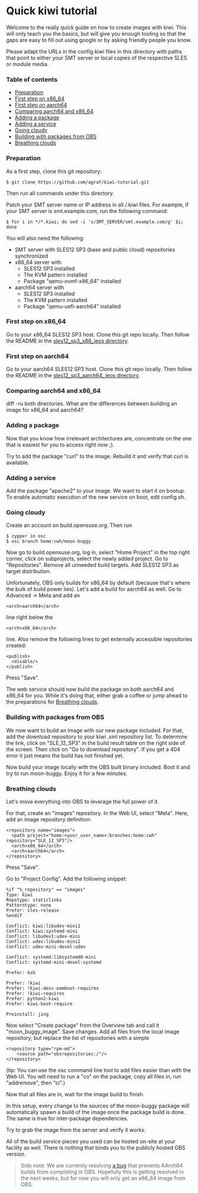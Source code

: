 # Quick kiwi tutorial

Welcome to the really quick guide on how to create images with kiwi. This will
only teach you the basics, but will give you enough tooling so that the gaps are
easy to fill out using google or by asking friendly people you know.

Please adapt the URLs in the config.kiwi files in this directory with paths that
point to either your SMT server or local copies of the respective SLES or module
media.

###  Table of contents

   * [Preparation](#preparation)
   * [First step on x86_64](#first-step-on-x86_64)
   * [First step on aarch64](#first-step-on-aarch64)
   * [Comparing aarch64 and x86_64](#comparing-aarch64-and-x86_64)
   * [Adding a package](#adding-a-package)
   * [Adding a service](#adding-a-service)
   * [Going cloudy](#going-cloudy)
   * [Building with packages from OBS](#building-with-packages-from-obs)
   * [Breathing clouds](#breathing-clouds)

### Preparation

As a first step, clone this git repository:

    $ git clone https://github.com/agraf/kiwi-tutorial.git

Then run all commands under this directory.

Patch your SMT server name or IP address in all */*.kiwi files. For example,
if your SMT server is smt.example.com, run the following command:

    $ for i in */*.kiwi; do sed -i 's/SMT_SERVER/smt.example.com/g' $i; done

You will also need the following:

  * SMT server with SLES12 SP3 (base and public cloud) repositories synchronized
  * x86_64 server with
    * SLES12 SP3 installed
    * The KVM pattern installed
    * Package "qemu-ovmf-x86_64" installed
  * aarch64 server with
    * SLES12 SP3 installed
    * The KVM pattern installed
    * Package "qemu-uefi-aarch64" installed

### First step on x86_64

Go to your x86_64 SLES12 SP3 host. Clone this git repo locally. Then follow
the README in the [sles12_sp3_x86_jeos directory](sles12_sp3_x86_jeos).

### First step on aarch64

Go to your aarch64 SLES12 SP3 host. Clone this git repo locally. Then follow
the README in the [sles12_sp3_aarch64_jeos directory](sles12_sp3_aarch64_jeos).

### Comparing aarch64 and x86_64

diff -ru both directories. What are the differences between building an image
for x86_64 and aarch64?

### Adding a package

Now that you know how irrelevant architectures are, concentrate on the one
that is easiest for you to access right now ;).

Try to add the package "curl" to the image. Rebuild it and verify that curl is
available.

### Adding a service

Add the package "apache2" to your image. We want to start it on bootup. To
enable automatic execution of the new service on boot, edit config.sh.

### Going cloudy

Create an account on build.opensuse.org. Then run

    $ zypper in osc
    $ osc branch home:cwh/moon-buggy

Now go to build.opensuse.org, log in, select "Home Project" in the top right
corner, click on subprojects, select the newly added project. Go to
"Repositories". Remove all unneeded build targets.  Add SLES12 SP3 as target
distribution.

Unfortunately, OBS only builds for x86_64 by default (because that's where the
bulk of build power lies). Let's add a build for aarch64 as well. Go to
Advanced -> Meta and add an

    <arch>aarch64</arch>

line right below the

    <arch>x86_64</arch>

line. Also remove the following lines to get externally accessible repositories
created:

    <publish>
      <disable/>
    </publish>

Press "Save".

The web service should now build the package on both aarch64 and x86_64 for
you. While it's doing that, either grab a coffee or jump ahead to the
preparations for [Breathing clouds](#breathing-clouds).

### Building with packages from OBS

We now want to build an image with our new package included. For that, add the
download repository to your kiwi .xml repository list. To determine the link,
click on "SLE_12_SP3" in the build result table on the right side of the screen.
Then click on "Go to download repository". If you get a 404 error it just means
the build has not finished yet.

Now build your image locally with the OBS built binary included. Boot it and try
to run moon-buggy. Enjoy it for a few minutes.

### Breathing clouds

Let's move everything into OBS to leverage the full power of it.

For that, create an "images" repository. In the Web UI, select "Meta". Here,
add an image repository definition:

    <repository name="images">
      <path project="home:<your_user_name>:branches:home:cwh" repository="SLE_12_SP3"/>
      <arch>x86_64</arch>
      <arch>aarch64</arch>
    </repository>

Press "Save".

Go to "Project Config". Add the following snippet:

    %if "%_repository" == "images"
    Type: kiwi
    Repotype: staticlinks
    Patterntype: none
    Prefer: sles-release
    %endif

    Conflict: kiwi:libudev-mini1
    Conflict: kiwi:systemd-mini
    Conflict: libudev1:udev-mini
    Conflict: udev:libudev-mini1
    Conflict: udev-mini-devel:udev

    Conflict: systemd:libsystemd0-mini
    Conflict: systemd-mini-devel:systemd

    Prefer: ksh

    Prefer: !kiwi
    Prefer: !kiwi-desc-oemboot-requires
    Prefer: !kiwi-requires
    Prefer: python2-kiwi
    Prefer: kiwi-boot-require

    Preinstall: jing 

Now select "Create package" from the Overview tab and call it
"moon_buggy_image". Save changes. Add all files from the local image repository,
but replace the list of repositories with a simple

    <repository type="rpm-md">
        <source path="obsrepositories:/"/>
    </repository>

(tip: You can use the osc command line tool to add files easier than with the
Web UI. You will need to run a "co" on the package, copy all files in, run
"addremove", then "ci".)

Now that all files are in, wait for the image build to finish.

In this setup, every change to the sources of the moon-buggy package will
automatically spawn a build of the image once the package build is done. The
same is true for inter-package dependencies.

Try to grab the image from the server and verify it works.

All of the build service pieces you used can be hosted on-site at your facility
as well. There is nothing that binds you to the publicly hosted OBS version.

> Side note: We are currently resolving [a bug] that prevents AArch64 builds
>            from completing in OBS. Hopefully this is getting resolved in
>            the next weeks, but for now you will only get an x86_64 image
>            from OBS.

[a bug]: http://bugzilla.suse.com/show_bug.cgi?id=1079635
